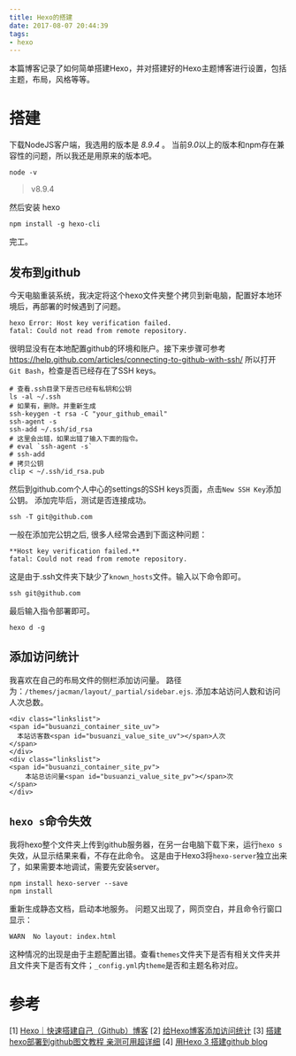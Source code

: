 ```yaml
---
title: Hexo的搭建
date: 2017-08-07 20:44:39
tags:
- hexo
---
```


本篇博客记录了如何简单搭建Hexo，并对搭建好的Hexo主题博客进行设置，包括主题，布局，风格等等。

<!-- more -->

# 搭建

下载NodeJS客户端，我选用的版本是 *8.9.4* 。 当前*9.0*以上的版本和npm存在兼容性的问题，所以我还是用原来的版本吧。

```
node -v
```

> v8.9.4

然后安装 hexo
```
npm install -g hexo-cli
```
完工。

## 发布到github

今天电脑重装系统，我决定将这个hexo文件夹整个拷贝到新电脑，配置好本地环境后，再部署的时候遇到了问题。

    hexo Error: Host key verification failed. 
    fatal: Could not read from remote repository.

很明显没有在本地配置github的环境和账户。接下来步骤可参考<https://help.github.com/articles/connecting-to-github-with-ssh/>
所以打开`Git Bash`，检查是否已经存在了SSH keys。
```
# 查看.ssh目录下是否已经有私钥和公钥
ls -al ~/.ssh
# 如果有，删除。并重新生成
ssh-keygen -t rsa -C "your_github_email"
ssh-agent -s
ssh-add ~/.ssh/id_rsa
# 这里会出错，如果出错了输入下面的指令。
# eval `ssh-agent -s`
# ssh-add
# 拷贝公钥
clip < ~/.ssh/id_rsa.pub

```

然后到github.com个人中心的settings的SSH keys页面，点击`New SSH Key`添加公钥。
添加完毕后，测试是否连接成功。
```
ssh -T git@github.com
```
一般在添加完公钥之后, 很多人经常会遇到下面这种问题：
    
    **Host key verification failed.**
    fatal: Could not read from remote repository.

这是由于.ssh文件夹下缺少了`known_hosts`文件。输入以下命令即可。
```
ssh git@github.com
```

最后输入指令部署即可。
```
hexo d -g
```

## 添加访问统计

我喜欢在自己的布局文件的侧栏添加访问量。
路径为：`/themes/jacman/layout/_partial/sidebar.ejs`.
添加本站访问人数和访问人次总数。
```
<div class="linkslist">
<span id="busuanzi_container_site_uv"> 
  本站访客数<span id="busuanzi_value_site_uv"></span>人次
</span>
</div>
<div class="linkslist">
<span id="busuanzi_container_site_pv">
    本站总访问量<span id="busuanzi_value_site_pv"></span>次
</span>
</div>
```

## `hexo s`命令失效

我将hexo整个文件夹上传到github服务器，在另一台电脑下载下来，运行`hexo s`失效，从显示结果来看，不存在此命令。
这是由于Hexo3将`hexo-server`独立出来了，如果需要本地调试，需要先安装server。
```
npm install hexo-server --save
npm install 
```
重新生成静态文档，启动本地服务。
问题又出现了，网页空白，并且命令行窗口显示：
    
    WARN  No layout: index.html

这种情况的出现是由于主题配置出错。查看`themes`文件夹下是否有相关文件夹并且文件夹下是否有文件；`_config.yml`内`theme`是否和主题名称对应。

# 参考
[1] [Hexo｜快速搭建自己（Github）博客](http://www.jianshu.com/p/808554f12929)
[2] [给Hexo博客添加访问统计](http://www.jianshu.com/p/8a8f880f40c0)
[3] [搭建hexo部署到github图文教程 亲测可用超详细](https://m.paopaoche.net/new/85988)
[4] [用Hexo 3 搭建github blog](http://forsweet.github.io/hexo/%E7%94%A8Hexo%E6%90%AD%E5%BB%BAGithub%E5%8D%9A%E5%AE%A2/)